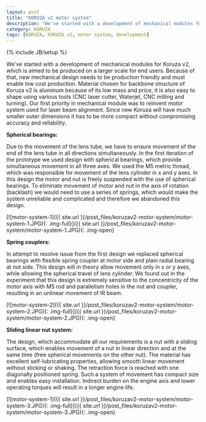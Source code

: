 ```yaml
---
layout: post
title: "KORUZA v2 motor system"
description: "We've started with a development of mechanical modules for Koruza v2, which is aimed to be produced on a larger scale for end users. Because of that, new mechanical design needs to be production friendly and must enable low cost production."
category: KORUZA
tags: [KORUZA, KORUZA v2, motor system, development]
---
```

{% include JB/setup %}


We've started with a development of mechanical modules for Koruza v2, which is aimed to be produced on a larger scale for end users. Because of that, new mechanical design needs to be production friendly and must enable low cost production. Material chosen for backbone structure of Koruza v2 is aluminum because of its low mass and price, it is also easy to shape using various tools (CNC laser cutter, Waterjet, CNC milling and turning).
Our first priority in mechanical module was to reinvent motor system used for laser beam alignment. Since new Koruza will have much smaller outer dimensions it has to be more compact without compromising accuracy and reliability.

**Spherical bearings:**

Due to the movement of the lens tube, we have to ensure movement of the end of the lens tube in all directions simultaneously. In the first iteration of the prototype we used design with spherical bearings, which provide simultaneous movement in all three axes. We used the M5 metric thread, which was responsible for movement of the lens cylinder in x and y axes. In this design the motor and nut is freely suspended with the use of spherical bearings. To eliminate movement of motor and nut in the axis of rotation (backlash) we would need to use a series of springs, which would make the system unreliable and complicated and therefore we abandoned this design.

[![motor-system-1]({{ site.url }}/post_files/koruzav2-motor-system/motor-system-1.JPG){: .img-full}]({{ site.url }}/post_files/koruzav2-motor-system/motor-system-1.JPG){: .img-open}

**Spring couplers:**

In attempt to resolve issue from the first design we replaced spherical bearings with flexible spring coupler at motor side and plain radial bearing at nut side. This design will in theory allow movement only in x or y axes, while allowing the spherical travel of lens cylinder. We found out in the experiment that this design is extremely sensitive to the concentricity of the motor axis with M5 rod and parallelism holes in the nut and coupler, resulting in an unlinear movement of IR beam.

[![motor-system-2]({{ site.url }}/post_files/koruzav2-motor-system/motor-system-2.JPG){: .img-full}]({{ site.url }}/post_files/koruzav2-motor-system/motor-system-2.JPG){: .img-open}

**Sliding linear nut system:**

The design, which accommodate all our requirements is a nut with a sliding surface, which enables movement of a nut in linear direction and at the same time (free spherical movements on the other nut). The material has excellent self-lubricating properties, allowing smooth linear movement without sticking or shaking. The retraction force is reached with one diagonally positioned spring. Such a system of movement has compact size and enables easy installation. Indirect burden on the engine axis and lower operating torques will result in a longer engine life.

[![motor-system-1]({{ site.url }}/post_files/koruzav2-motor-system/motor-system-3.JPG){: .img-full}]({{ site.url }}/post_files/koruzav2-motor-system/motor-system-3.JPG){: .img-open}